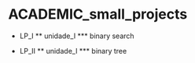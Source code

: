 # ACADEMIC_small_projects

* LP_I
** unidade_I
*** binary search

* LP_II
** unidade_I
*** binary tree
